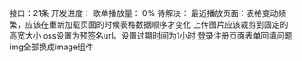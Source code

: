 接口：21条
开发进度：
    歌单播放量： 0%
待解决：
    最近播放页面：表格变动频繁，应该在重新加载页面的时候表格数据顺序才变化
    上传图片应该裁剪到固定的高宽大小
    oss设置为预签名url，设置过期时间为1小时
    登录注册页面表单回填问题
    img全部换成image组件